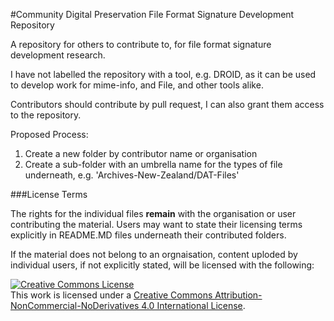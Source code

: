 #Community Digital Preservation File Format Signature Development Repository

A repository for others to contribute to, for file format signature development research.

I have not labelled the repository with a tool, e.g. DROID, as it can be used to develop work for mime-info, and File, and other tools alike. 

Contributors should contribute by pull request, I can also grant them access to the repository. 

Proposed Process:

1. Create a new folder by contributor name or organisation
2. Create a sub-folder with an umbrella name for the types of file underneath, e.g. 'Archives-New-Zealand/DAT-Files'

###License Terms

The rights for the individual files <b>remain</b> with the organisation or user contributing the material. Users may want to state their licensing terms explicitly in README.MD files underneath their contributed folders. 

If the material does not belong to an orgnaisation, content uploded by individual users, if not explicitly stated, will be licensed with the following:

<a rel="license" href="http://creativecommons.org/licenses/by-nc-nd/4.0/"><img alt="Creative Commons License" style="border-width:0" src="https://i.creativecommons.org/l/by-nc-nd/4.0/88x31.png" /></a><br />This work is licensed under a <a rel="license" href="http://creativecommons.org/licenses/by-nc-nd/4.0/">Creative Commons Attribution-NonCommercial-NoDerivatives 4.0 International License</a>.
